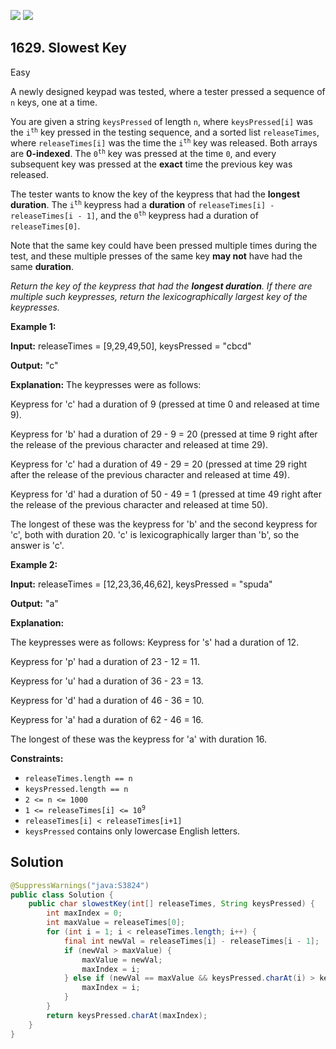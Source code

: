 [![](https://img.shields.io/github/stars/javadev/LeetCode-in-Java?label=Stars&style=flat-square)](https://github.com/javadev/LeetCode-in-Java)
[![](https://img.shields.io/github/forks/javadev/LeetCode-in-Java?label=Fork%20me%20on%20GitHub%20&style=flat-square)](https://github.com/javadev/LeetCode-in-Java/fork)

## 1629\. Slowest Key

Easy

A newly designed keypad was tested, where a tester pressed a sequence of `n` keys, one at a time.

You are given a string `keysPressed` of length `n`, where `keysPressed[i]` was the <code>i<sup>th</sup></code> key pressed in the testing sequence, and a sorted list `releaseTimes`, where `releaseTimes[i]` was the time the <code>i<sup>th</sup></code> key was released. Both arrays are **0-indexed**. The <code>0<sup>th</sup></code> key was pressed at the time `0`, and every subsequent key was pressed at the **exact** time the previous key was released.

The tester wants to know the key of the keypress that had the **longest duration**. The <code>i<sup>th</sup></code> keypress had a **duration** of `releaseTimes[i] - releaseTimes[i - 1]`, and the <code>0<sup>th</sup></code> keypress had a duration of `releaseTimes[0]`.

Note that the same key could have been pressed multiple times during the test, and these multiple presses of the same key **may not** have had the same **duration**.

_Return the key of the keypress that had the **longest duration**. If there are multiple such keypresses, return the lexicographically largest key of the keypresses._

**Example 1:**

**Input:** releaseTimes = [9,29,49,50], keysPressed = "cbcd"

**Output:** "c"

**Explanation:** The keypresses were as follows: 

Keypress for 'c' had a duration of 9 (pressed at time 0 and released at time 9). 

Keypress for 'b' had a duration of 29 - 9 = 20 (pressed at time 9 right after the release of the previous character and released at time 29). 

Keypress for 'c' had a duration of 49 - 29 = 20 (pressed at time 29 right after the release of the previous character and released at time 49). 

Keypress for 'd' had a duration of 50 - 49 = 1 (pressed at time 49 right after the release of the previous character and released at time 50). 

The longest of these was the keypress for 'b' and the second keypress for 'c', both with duration 20. 'c' is lexicographically larger than 'b', so the answer is 'c'.

**Example 2:**

**Input:** releaseTimes = [12,23,36,46,62], keysPressed = "spuda"

**Output:** "a"

**Explanation:** 

The keypresses were as follows: Keypress for 's' had a duration of 12. 

Keypress for 'p' had a duration of 23 - 12 = 11.

Keypress for 'u' had a duration of 36 - 23 = 13. 

Keypress for 'd' had a duration of 46 - 36 = 10.

Keypress for 'a' had a duration of 62 - 46 = 16. 

The longest of these was the keypress for 'a' with duration 16.

**Constraints:**

*   `releaseTimes.length == n`
*   `keysPressed.length == n`
*   `2 <= n <= 1000`
*   <code>1 <= releaseTimes[i] <= 10<sup>9</sup></code>
*   `releaseTimes[i] < releaseTimes[i+1]`
*   `keysPressed` contains only lowercase English letters.

## Solution

```java
@SuppressWarnings("java:S3824")
public class Solution {
    public char slowestKey(int[] releaseTimes, String keysPressed) {
        int maxIndex = 0;
        int maxValue = releaseTimes[0];
        for (int i = 1; i < releaseTimes.length; i++) {
            final int newVal = releaseTimes[i] - releaseTimes[i - 1];
            if (newVal > maxValue) {
                maxValue = newVal;
                maxIndex = i;
            } else if (newVal == maxValue && keysPressed.charAt(i) > keysPressed.charAt(maxIndex)) {
                maxIndex = i;
            }
        }
        return keysPressed.charAt(maxIndex);
    }
}
```